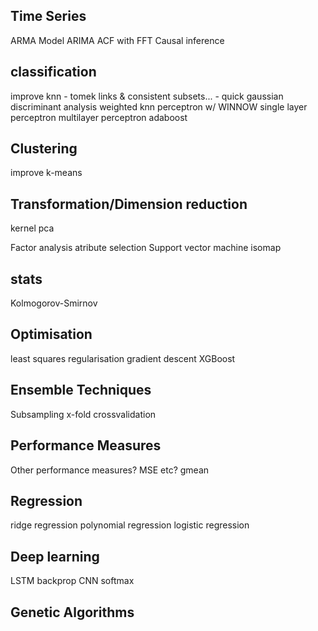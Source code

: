 Time Series
-----------
<!-- ACF  -->
<!-- PACF -->
<!-- AR Model -->
<!-- MA Model -->
ARMA Model
ARIMA
ACF with FFT
Causal inference


classification
--------------
<!-- k-means -->
<!-- k-nearest -->
<!-- binary decision tree -->
<!-- random forest -->
<!-- naive bayes -->
improve knn - tomek links & consistent subsets... - quick
gaussian discriminant analysis
weighted knn
perceptron w/ WINNOW
single layer perceptron
multilayer perceptron
adaboost

Clustering
---------
improve k-means

Transformation/Dimension reduction
---------------------------------
<!-- feature scaling -->
<!-- PCA -->
kernel pca
<!-- z-value feature scaling -->
Factor analysis
atribute selection
Support vector machine
isomap

stats
-----
Kolmogorov-Smirnov

Optimisation
------------
least squares
regularisation
gradient descent
XGBoost


Ensemble Techniques
------------------
Subsampling
x-fold crossvalidation

Performance Measures
--------------------
<!-- metrics - precision, recall & confusion matrix -->
Other performance measures? MSE etc? gmean


Regression
----------
<!-- linear regression -->
ridge regression
polynomial regression
logistic regression


Deep learning
-------------
LSTM
backprop
CNN
softmax


Genetic Algorithms
-----------------
